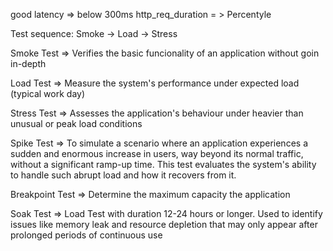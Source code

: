 good latency => below 300ms
http_req_duration = > Percentyle

Test sequence: Smoke -> Load -> Stress

Smoke Test => Verifies the basic funcionality of an application without goin in-depth

Load Test => Measure the system's performance under expected load (typical work day)

Stress Test => Assesses the application's behaviour under heavier than unusual or peak load conditions

Spike Test => To simulate a scenario where an application experiences a sudden and enormous increase in users, way beyond its normal traffic, without a significant ramp-up time. This test evaluates the system's ability to handle such abrupt load and how it recovers from it.

Breakpoint Test => Determine the maximum capacity the application

Soak Test => Load Test with duration 12-24 hours or longer. Used to identify issues like memory leak and resource depletion that may only appear after prolonged periods of continuous use
